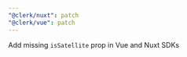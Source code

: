 ```yaml
---
"@clerk/nuxt": patch
"@clerk/vue": patch
---
```


Add missing `isSatellite` prop in Vue and Nuxt SDKs
